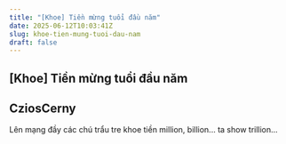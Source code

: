 ```yaml
---
title: "[Khoe] Tiền mừng tuổi đầu năm"
date: 2025-06-12T10:03:41Z
slug: khoe-tien-mung-tuoi-dau-nam
draft: false
---
```


## [Khoe] Tiền mừng tuổi đầu năm

## CziosCerny

Lên mạng đầy các chú trẩu tre khoe tiền million, billion... ta show trillion...